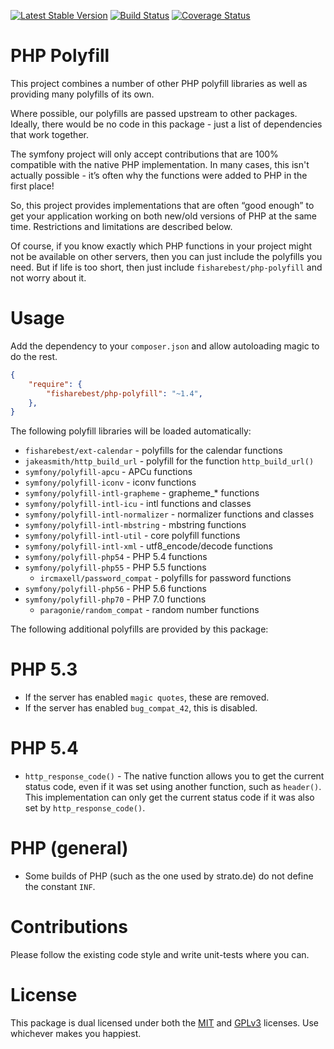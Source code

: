 [![Latest Stable Version](https://poser.pugx.org/fisharebest/php-polyfill/v/stable.svg)](https://packagist.org/packages/fisharebest/php-polyfill)
[![Build Status](https://travis-ci.org/fisharebest/php-polyfill.svg?branch=master)](https://travis-ci.org/fisharebest/php-polyfill)
[![Coverage Status](https://coveralls.io/repos/fisharebest/php-polyfill/badge.svg?branch=master&service=github)](https://coveralls.io/github/fisharebest/php-polyfill?branch=master)

PHP Polyfill
============

This project combines a number of other PHP polyfill libraries as well as
providing many polyfills of its own.

Where possible, our polyfills are passed upstream to other packages.
Ideally, there would be no code in this package - just a list of
dependencies that work together.

The symfony project will only accept contributions that are 100% compatible
with the native PHP implementation.  In many cases, this isn't actually
possible - it’s often why the functions were added to PHP in the first place!

So, this project provides implementations that are often “good enough” to get
your application working on both new/old versions of PHP at the same time.
Restrictions and limitations are described below.

Of course, if you know exactly which PHP functions in your project might not
be available on other servers, then you can just include the polyfills you need.
But if life is too short, then just include `fisharebest/php-polyfill` and not
worry about it.

Usage
=====

Add the dependency to your `composer.json` and allow autoloading magic to do the rest.

```json
{
    "require": {
        "fisharebest/php-polyfill": "~1.4",
    },
}
```

The following polyfill libraries will be loaded automatically:

 - `fisharebest/ext-calendar` - polyfills for the calendar functions
 - `jakeasmith/http_build_url` - polyfill for the function `http_build_url()`
 - `symfony/polyfill-apcu` - APCu functions
 - `symfony/polyfill-iconv` - iconv functions
 - `symfony/polyfill-intl-grapheme` - grapheme_* functions
 - `symfony/polyfill-intl-icu` - intl functions and classes
 - `symfony/polyfill-intl-normalizer` - normalizer functions and classes
 - `symfony/polyfill-intl-mbstring` - mbstring functions
 - `symfony/polyfill-intl-util` - core polyfill functions
 - `symfony/polyfill-intl-xml` - utf8_encode/decode functions
 - `symfony/polyfill-php54` - PHP 5.4 functions
 - `symfony/polyfill-php55` - PHP 5.5 functions
   - `ircmaxell/password_compat` - polyfills for password functions
 - `symfony/polyfill-php56` - PHP 5.6 functions
 - `symfony/polyfill-php70` - PHP 7.0 functions
    - `paragonie/random_compat` - random number functions
 
The following additional polyfills are provided by this package:

PHP 5.3
=======

 - If the server has enabled `magic quotes`, these are removed.
 - If the server has enabled `bug_compat_42`, this is disabled.


PHP 5.4
=======

 - `http_response_code()` - The native function allows you to get the current
status code, even if it was set using another function, such as `header()`.
This implementation can only get the current status code if it was also set by
`http_response_code()`.

PHP (general)
=============

 - Some builds of PHP (such as the one used by strato.de) do not define the constant `INF`.

Contributions
=============

Please follow the existing code style and write unit-tests where you can.

License
=======

This package is dual licensed under both the [MIT](LICENSE-MIT.md) and
[GPLv3](LICENSE-GPLv3.md) licenses.  Use whichever makes you happiest.

